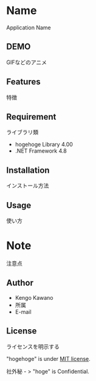 # Name

Application Name

## DEMO

GIFなどのアニメ

## Features

特徴

## Requirement

ライブラリ類

* hogehoge Library 4.00
* .NET Framework 4.8

## Installation

インストール方法

## Usage

使い方

# Note

注意点

## Author

* Kengo Kawano
* 所属
* E-mail

## License
ライセンスを明示する

"hogehoge" is under [MIT license](https://en.wikipedia.org/wiki/MIT_License).

社外秘 - >
"hoge" is Confidential.
